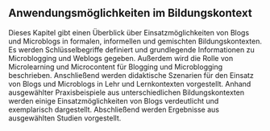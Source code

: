 <!-- filename: 00_Blogging_und_Microblogging.md -->
<!-- title: Blogging und Microblogging -->

<!-- tags: #blogging,#vertiefung,#werkzeugmethode -->
<!-- authors: Ilona Buchem, Martin Ebner, Sandra Schön, Ralf Appelt, Sascha Kaiser -->

## Anwendungsmöglichkeiten im Bildungskontext

Dieses Kapitel gibt einen Überblick über Einsatzmöglichkeiten von Blogs und Microblogs in formalen, informellen und gemischten Bildungskontexten. Es werden Schlüsselbegriffe definiert und grundlegende Informationen zu Microblogging und Weblogs gegeben. Außerdem wird die Rolle von Microlearning und Microcontent für Blogging und Microblogging beschrieben. Anschließend werden didaktische Szenarien für den Einsatz von Blogs und Microblogs in Lehr und Lernkontexten vorgestellt. Anhand ausgewählter Praxisbeispiele aus unterschiedlichen Bildungskontexten werden einige Einsatzmöglichkeiten von Blogs verdeutlicht und exemplarisch dargestellt. Abschließend werden Ergebnisse aus ausgewählten Studien vorgestellt.


